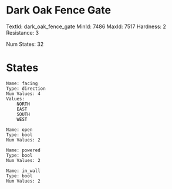 # Dark Oak Fence Gate
TextId: dark_oak_fence_gate
MinId: 7486
MaxId: 7517
Hardness: 2
Resistance: 3

Num States: 32
# States
```
Name: facing
Type: direction
Num Values: 4
Values:
    NORTH
    EAST
    SOUTH
    WEST

Name: open
Type: bool
Num Values: 2

Name: powered
Type: bool
Num Values: 2

Name: in_wall
Type: bool
Num Values: 2
```